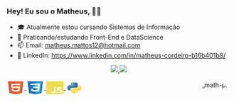 ### Hey! Eu sou o Matheus, 👨‍💻

- 🎓 Atualmente estou cursando Sistemas de Informação
- 🌱 Praticando/estudando Front-End e DataScience
- 📫 Email: matheus.mattos12@hotmail.com
- 💼 LinkedIn: https://www.linkedin.com/in/matheus-cordeiro-b16b401b8/

<div align="center">
  <a href="https://github.com/MatheusMoon">
  <img height="180em" src="https://github-readme-stats.vercel.app/api?username=MatheusMoon&show_icons=true&theme=codeSTACKr&include_all_commits=true&count_private=true"/>
  <img height="180em" src="https://github-readme-stats.vercel.app/api/top-langs/?username=MatheusMoon&layout=compact&langs_count=7&theme=codeSTACKr"/>
</div>

<div style="display: inline_block"><br>
  <img align="center" alt="math-HTML" height="30" width="40" src="https://raw.githubusercontent.com/devicons/devicon/master/icons/html5/html5-original.svg">
  <img align="center" alt="math-CSS" height="30" width="40" src="https://raw.githubusercontent.com/devicons/devicon/master/icons/css3/css3-original.svg">
  <img align="center" alt="math-Js" height="30" width="40" src="https://raw.githubusercontent.com/devicons/devicon/master/icons/javascript/javascript-plain.svg"> 
  <img align="center" alt="math-Python" height="30" width="40" src="https://raw.githubusercontent.com/devicons/devicon/master/icons/python/python-original.svg">
  <img align="right" alt="math-pic" height="150" style="border-radius:50px;" src="https://thumbs.gfycat.com/DiligentCarefulEnglishpointer-size_restricted.gif">
</div>

##


